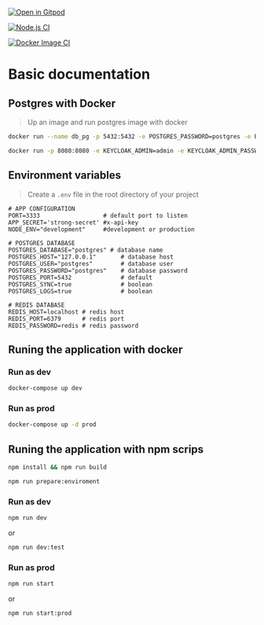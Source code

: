 [![Open in Gitpod](https://gitpod.io/button/open-in-gitpod.svg)](https://gitpod.io/#https://github.com/hebertcisco/nestjs-rest-boilerplate)

[![Node.js CI](https://github.com/hebertcisco/nestjs-rest-boilerplate/actions/workflows/node.js.yml/badge.svg)](https://github.com/hebertcisco/nestjs-rest-boilerplate/actions/workflows/node.js.yml)

[![Docker Image CI](https://github.com/hebertcisco/nestjs-rest-boilerplate/actions/workflows/docker-image.yml/badge.svg)](https://github.com/hebertcisco/nestjs-rest-boilerplate/actions/workflows/docker-image.yml)

# Basic documentation

## Postgres with Docker

> Up an image and run postgres image with docker

```sh
docker run --name db_pg -p 5432:5432 -e POSTGRES_PASSWORD=postgres -e POSTGRES_USER=postgres -d postgres:11
```

```sh
docker run -p 8080:8080 -e KEYCLOAK_ADMIN=admin -e KEYCLOAK_ADMIN_PASSWORD=admin quay.io/keycloak/keycloak:18.0.2 start-dev
```

## Environment variables

> Create a `.env` file in the root directory of your project

```dotenv
# APP CONFIGURATION
PORT=3333                  # default port to listen
APP_SECRET='strong-secret' #x-api-key
NODE_ENV="development"     #development or production

# POSTGRES DATABASE
POSTGRES_DATABASE="postgres" # database name
POSTGRES_HOST="127.0.0.1"       # database host
POSTGRES_USER="postgres"        # database user
POSTGRES_PASSWORD="postgres"    # database password
POSTGRES_PORT=5432              # default
POSTGRES_SYNC=true              # boolean
POSTGRES_LOGS=true              # boolean

# REDIS DATABASE
REDIS_HOST=localhost # redis host
REDIS_PORT=6379      # redis port
REDIS_PASSWORD=redis # redis password
```

## Runing the application with docker

### Run as dev

```sh
docker-compose up dev
```

### Run as prod

```sh
docker-compose up -d prod
```

## Runing the application with npm scrips

```sh
npm install && npm run build
```

```sh
npm run prepare:enviroment
```

### Run as dev

```sh
npm run dev
```

or

```sh
npm run dev:test
```

### Run as prod

```sh
npm run start
```

or

```sh
npm run start:prod
```
